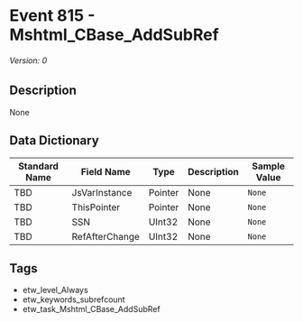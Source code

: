 # Event 815 - Mshtml_CBase_AddSubRef
###### Version: 0

## Description
None

## Data Dictionary
|Standard Name|Field Name|Type|Description|Sample Value|
|---|---|---|---|---|
|TBD|JsVarInstance|Pointer|None|`None`|
|TBD|ThisPointer|Pointer|None|`None`|
|TBD|SSN|UInt32|None|`None`|
|TBD|RefAfterChange|UInt32|None|`None`|

## Tags
* etw_level_Always
* etw_keywords_subrefcount
* etw_task_Mshtml_CBase_AddSubRef